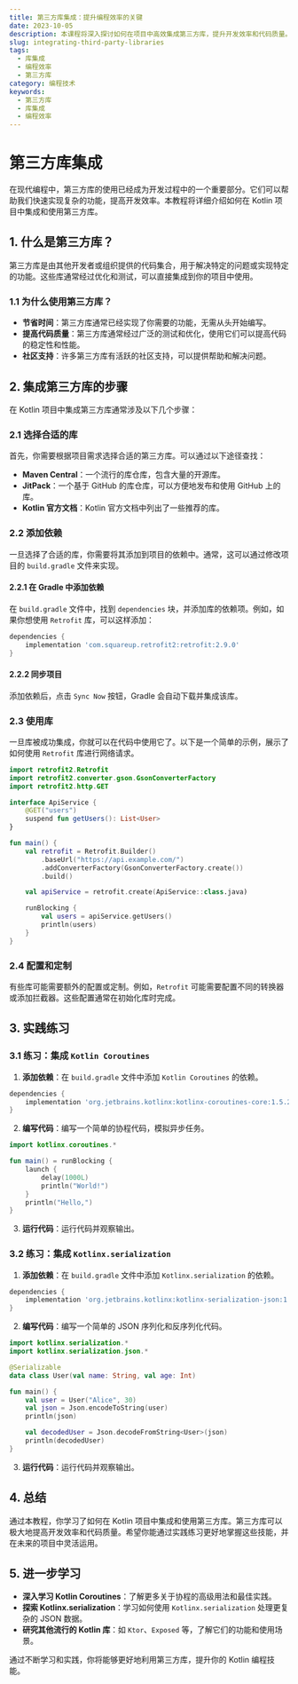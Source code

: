 ```yaml
---
title: 第三方库集成：提升编程效率的关键
date: 2023-10-05
description: 本课程将深入探讨如何在项目中高效集成第三方库，提升开发效率和代码质量。
slug: integrating-third-party-libraries
tags:
  - 库集成
  - 编程效率
  - 第三方库
category: 编程技术
keywords:
  - 第三方库
  - 库集成
  - 编程效率
---
```


# 第三方库集成

在现代编程中，第三方库的使用已经成为开发过程中的一个重要部分。它们可以帮助我们快速实现复杂的功能，提高开发效率。本教程将详细介绍如何在 Kotlin 项目中集成和使用第三方库。

## 1. 什么是第三方库？

第三方库是由其他开发者或组织提供的代码集合，用于解决特定的问题或实现特定的功能。这些库通常经过优化和测试，可以直接集成到你的项目中使用。

### 1.1 为什么使用第三方库？

- **节省时间**：第三方库通常已经实现了你需要的功能，无需从头开始编写。
- **提高代码质量**：第三方库通常经过广泛的测试和优化，使用它们可以提高代码的稳定性和性能。
- **社区支持**：许多第三方库有活跃的社区支持，可以提供帮助和解决问题。

## 2. 集成第三方库的步骤

在 Kotlin 项目中集成第三方库通常涉及以下几个步骤：

### 2.1 选择合适的库

首先，你需要根据项目需求选择合适的第三方库。可以通过以下途径查找：

- **Maven Central**：一个流行的库仓库，包含大量的开源库。
- **JitPack**：一个基于 GitHub 的库仓库，可以方便地发布和使用 GitHub 上的库。
- **Kotlin 官方文档**：Kotlin 官方文档中列出了一些推荐的库。

### 2.2 添加依赖

一旦选择了合适的库，你需要将其添加到项目的依赖中。通常，这可以通过修改项目的 `build.gradle` 文件来实现。

#### 2.2.1 在 Gradle 中添加依赖

在 `build.gradle` 文件中，找到 `dependencies` 块，并添加库的依赖项。例如，如果你想使用 `Retrofit` 库，可以这样添加：

```groovy
dependencies {
    implementation 'com.squareup.retrofit2:retrofit:2.9.0'
}
```

#### 2.2.2 同步项目

添加依赖后，点击 `Sync Now` 按钮，Gradle 会自动下载并集成该库。

### 2.3 使用库

一旦库被成功集成，你就可以在代码中使用它了。以下是一个简单的示例，展示了如何使用 `Retrofit` 库进行网络请求。

```kotlin
import retrofit2.Retrofit
import retrofit2.converter.gson.GsonConverterFactory
import retrofit2.http.GET

interface ApiService {
    @GET("users")
    suspend fun getUsers(): List<User>
}

fun main() {
    val retrofit = Retrofit.Builder()
        .baseUrl("https://api.example.com/")
        .addConverterFactory(GsonConverterFactory.create())
        .build()

    val apiService = retrofit.create(ApiService::class.java)

    runBlocking {
        val users = apiService.getUsers()
        println(users)
    }
}
```

### 2.4 配置和定制

有些库可能需要额外的配置或定制。例如，`Retrofit` 可能需要配置不同的转换器或添加拦截器。这些配置通常在初始化库时完成。

## 3. 实践练习

### 3.1 练习：集成 `Kotlin Coroutines`

1. **添加依赖**：在 `build.gradle` 文件中添加 `Kotlin Coroutines` 的依赖。

```groovy
dependencies {
    implementation 'org.jetbrains.kotlinx:kotlinx-coroutines-core:1.5.2'
}
```

2. **编写代码**：编写一个简单的协程代码，模拟异步任务。

```kotlin
import kotlinx.coroutines.*

fun main() = runBlocking {
    launch {
        delay(1000L)
        println("World!")
    }
    println("Hello,")
}
```

3. **运行代码**：运行代码并观察输出。

### 3.2 练习：集成 `Kotlinx.serialization`

1. **添加依赖**：在 `build.gradle` 文件中添加 `Kotlinx.serialization` 的依赖。

```groovy
dependencies {
    implementation 'org.jetbrains.kotlinx:kotlinx-serialization-json:1.3.0'
}
```

2. **编写代码**：编写一个简单的 JSON 序列化和反序列化代码。

```kotlin
import kotlinx.serialization.*
import kotlinx.serialization.json.*

@Serializable
data class User(val name: String, val age: Int)

fun main() {
    val user = User("Alice", 30)
    val json = Json.encodeToString(user)
    println(json)

    val decodedUser = Json.decodeFromString<User>(json)
    println(decodedUser)
}
```

3. **运行代码**：运行代码并观察输出。

## 4. 总结

通过本教程，你学习了如何在 Kotlin 项目中集成和使用第三方库。第三方库可以极大地提高开发效率和代码质量。希望你能通过实践练习更好地掌握这些技能，并在未来的项目中灵活运用。

## 5. 进一步学习

- **深入学习 Kotlin Coroutines**：了解更多关于协程的高级用法和最佳实践。
- **探索 Kotlinx.serialization**：学习如何使用 `Kotlinx.serialization` 处理更复杂的 JSON 数据。
- **研究其他流行的 Kotlin 库**：如 `Ktor`、`Exposed` 等，了解它们的功能和使用场景。

通过不断学习和实践，你将能够更好地利用第三方库，提升你的 Kotlin 编程技能。